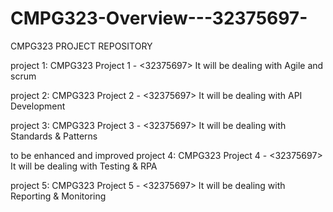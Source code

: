 # CMPG323-Overview---32375697-
CMPG323 PROJECT REPOSITORY

project 1: CMPG323 Project 1 - <32375697>
          It will be dealing with Agile and scrum
          
project 2: CMPG323 Project 2 - <32375697>
          It will be dealing with API Development
    
project 3: CMPG323 Project 3 - <32375697>
          It will be dealing with Standards & Patterns
          
to be enhanced and improved
project 4: CMPG323 Project 4 - <32375697>
          It will be dealing with Testing & RPA
        
          
project 5: CMPG323 Project 5 - <32375697>
          It will be dealing with Reporting & Monitoring
       
          
          
          
